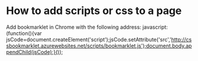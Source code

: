 # How to add scripts or css to a page
Add bookmarklet in Chrome with the following address:
javascript:(function(){var jsCode=document.createElement('script');jsCode.setAttribute('src','http://cssbookmarklet.azurewebsites.net/scripts/bookmarklet.js');document.body.appendChild(jsCode);}());
